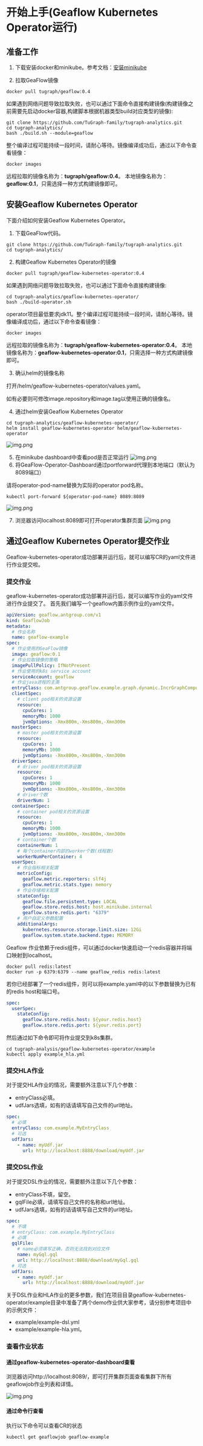 # 开始上手(Geaflow Kubernetes Operator运行)

## 准备工作
1. 下载安装docker和minikube。参考文档：[安装minikube](deploy/install_minikube.md)


2. 拉取GeaFlow镜像

```shell
docker pull tugraph/geaflow:0.4
```

如果遇到网络问题导致拉取失败，也可以通过下面命令直接构建镜像(构建镜像之前需要先启动docker容器,构建脚本根据机器类型build对应类型的镜像):


```shell
git clone https://github.com/TuGraph-family/tugraph-analytics.git
cd tugraph-analytics/
bash ./build.sh --module=geaflow
```


整个编译过程可能持续一段时间，请耐心等待。镜像编译成功后，通过以下命令查看镜像：
```shell
docker images
```
远程拉取的镜像名称为：**tugraph/geaflow:0.4**。
本地镜像名称为：**geaflow:0.1**，只需选择一种方式构建镜像即可。

## 安装Geaflow Kubernetes Operator
下面介绍如何安装Geaflow Kubernetes Operator。

1. 下载GeaFlow代码。
```shell
git clone https://github.com/TuGraph-family/tugraph-analytics.git
cd tugraph-analytics/
```
2. 构建Geaflow Kubernetes Operator的镜像
```shell
docker pull tugraph/geaflow-kubernetes-operator:0.4
```

如果遇到网络问题导致拉取失败，也可以通过下面命令直接构建镜像:


```shell
cd tugraph-analytics/geaflow-kubernetes-operator/
bash ./build-operator.sh
```

operator项目最低要求jdk11。整个编译过程可能持续一段时间，请耐心等待。镜像编译成功后，通过以下命令查看镜像：
```shell
docker images
```
远程拉取的镜像名称为：**tugraph/geaflow-kubernetes-operator:0.4**。
本地镜像名称为：**geaflow-kubernetes-operator:0.1**，只需选择一种方式构建镜像即可。

3. 确认helm的镜像名称

打开/helm/geaflow-kubernetes-operator/values.yaml。

如有必要则可修改image.repository和image.tag以使用正确的镜像名。

4. 通过helm安装Geaflow Kubernetes Operator
```shell
cd tugraph-analytics/geaflow-kubernetes-operator/
helm install geaflow-kubernetes-operator helm/geaflow-kubernetes-operator
```
![img.png](../static/img/helm_install_operator.png)

5. 在minikube dashboard中查看pod是否正常运行
![img.png](../static/img/view_operator_pod.png)
6. 将GeaFlow-Operator-Dashboard通过portforward代理到本地端口（默认为8089端口）

请将operator-pod-name替换为实际的operator pod名称。
```shell
kubectl port-forward ${operator-pod-name} 8089:8089
```
![img.png](../static/img/port_forward_operator.png)

7. 浏览器访问localhost:8089即可打开operator集群页面
![img.png](../static/img/operator_dashboard.png)

## 通过Geaflow Kubernetes Operator提交作业

Geaflow-kubernetes-operator成功部署并运行后，就可以编写CR的yaml文件进行作业提交啦。

### 提交作业
geaflow-kubernetes-operator成功部署并运行后，就可以编写作业的yaml文件进行作业提交了。
首先我们编写一个geaflow内置示例作业的yaml文件。

```yaml
apiVersion: geaflow.antgroup.com/v1
kind: GeaflowJob
metadata:
  # 作业名称
  name: geaflow-example
spec:
  # 作业使用的GeaFlow镜像
  image: geaflow:0.1
  # 作业拉取镜像的策略
  imagePullPolicy: IfNotPresent
  # 作业使用的k8s service account
  serviceAccount: geaflow
  # 作业java进程的主类
  entryClass: com.antgroup.geaflow.example.graph.dynamic.IncrGraphCompute
  clientSpec:
    # client pod相关的资源设置
    resource:
      cpuCores: 1
      memoryMb: 1000
      jvmOptions: -Xmx800m,-Xms800m,-Xmn300m
  masterSpec:
    # master pod相关的资源设置
    resource:
      cpuCores: 1
      memoryMb: 1000
      jvmOptions: -Xmx800m,-Xms800m,-Xmn300m
  driverSpec:
    # driver pod相关的资源设置
    resource:
      cpuCores: 1
      memoryMb: 1000
      jvmOptions: -Xmx800m,-Xms800m,-Xmn300m
    # driver个数
    driverNum: 1
  containerSpec:
    # container pod相关的资源设置
    resource:
      cpuCores: 1
      memoryMb: 1000
      jvmOptions: -Xmx800m,-Xms800m,-Xmn300m
    # container个数
    containerNum: 1
    # 每个container内部的worker个数(线程数)
    workerNumPerContainer: 4
  userSpec:
    # 作业指标相关配置
    metricConfig:
      geaflow.metric.reporters: slf4j
      geaflow.metric.stats.type: memory
    # 作业存储相关配置
    stateConfig:
      geaflow.file.persistent.type: LOCAL
      geaflow.store.redis.host: host.minikube.internal
      geaflow.store.redis.port: "6379"
    # 用户自定义参数配置
    additionalArgs:
      kubernetes.resource.storage.limit.size: 12Gi
      geaflow.system.state.backend.type: MEMORY
```

Geaflow 作业依赖于redis组件，可以通过docker快速启动一个redis容器并将端口映射到localhost。
```shell
docker pull redis:latest
docker run -p 6379:6379 --name geaflow_redis redis:latest
```
若你已经部署了一个redis组件，则可以将example.yaml中的以下参数替换为已有的redis host和端口号。
```yaml
spec:
  userSpec:
    stateConfig:
      geaflow.store.redis.host: ${your.redis.host}
      geaflow.store.redis.port: ${your.redis.port}
```

然后通过如下命令即可将作业提交到k8s集群。
```shell
cd tugraph-analysis/geaflow-kubernetes-operator/example
kubectl apply example_hla.yml
```
### 提交HLA作业
对于提交HLA作业的情况，需要额外注意以下几个参数：
* entryClass必填。
* udfJars选填，如有的话请填写自己文件的url地址。

```yaml
spec:
  # 必填
  entryClass: com.example.MyEntryClass
  # 可选
  udfJars:
    - name: myUdf.jar
      url: http://localhost:8888/download/myUdf.jar
```

### 提交DSL作业
对于提交DSL作业的情况，需要额外注意以下几个参数：
* entryClass不填，留空。
* gqlFile必填，请填写自己文件的名称和url地址。
* udfJars选填，如有的话请填写自己文件的url地址。

```yaml
spec:
  # 不填
  # entryClass: com.example.MyEntryClass
  # 必填
  gqlFile:
    # name必须填写正确，否则无法找到对应文件
    name: myGql.gql
    url: http://localhost:8888/download/myGql.gql
  # 可选
  udfJars:
    - name: myUdf.jar
      url: http://localhost:8888/download/myUdf.jar
```
关于DSL作业和HLA作业的更多参数，我们在项目目录geaflow-kubernetes-operator/example目录中准备了两个demo作业供大家参考，请分别参考项目中的示例文件：
* example/example-dsl.yml
* example/example-hla.yml。

### 查看作业状态
#### 通过geaflow-kubernetes-operator-dashboard查看
浏览器访问http://localhost:8089/，即可打开集群页面查看集群下所有geaflowjob作业列表和详情。

![img.png](../static/img/operator_dashboard_jobs.png)

#### 通过命令行查看
执行以下命令可以查看CR的状态
```shell
kubectl get geaflowjob geaflow-example
```